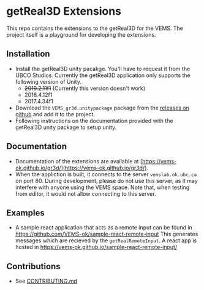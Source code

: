 # getReal3D Extensions

This repo contains the extensions to the getReal3D for the VEMS. The project itself is a playground for developing the extensions. 

## Installation
- Install the getReal3D unity pacakge. You'll have to request it from the UBCO Studios. Currently the getReal3D application only supports the following version of Unity.
  - ~~2019.2.11f1~~ (Currently this version doesn't work)
  - 2018.4.12f1
  - 2017.4.34f1
- Download the `VEMS_gr3d.unitypackage` package from the [releases on github](https://github.com/VEMS-ok/gr3d/releases) and add it to the project.
- Following instructions on the documentation provided with the getReal3D unity package to setup unity.

## Documentation
- Documentation of the extensions are available at [https://vems-ok.github.io/gr3d/](https://vems-ok.github.io/gr3d/).
- When the appliction is built, it connects to the server `vemslab.ok.ubc.ca` on port 80. During development, please do not use this server, as it may interfere with anyone using the VEMS space. Note that, when testing from editor, it would not allow connecting to this server.

## Examples
- A sample react application that acts as a remote input can be found in https://github.com/VEMS-ok/sample-react-remote-input
  This generates messages which are recieved by the `getRealRemoteInput`.
  A react app is hosted in https://vems-ok.github.io/sample-react-remote-input/

## Contributions
- See [CONTRIBUTING.md](CONTRIBUTING.md)
